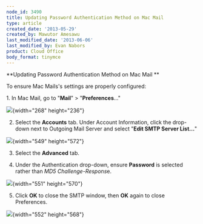 ```yaml
---
node_id: 3490
title: Updating Password Authentication Method on Mac Mail
type: article
created_date: '2013-05-29'
created_by: Mawutor Amesawu
last_modified_date: '2013-06-06'
last_modified_by: Evan Nabors
product: Cloud Office
body_format: tinymce
---
```


**Updating Password Authentication Method on Mac Mail
**

To ensure Mac Mails's settings are properly configured:

1\. In Mac Mail, go to "**Mail**" &gt; "**Preferences**..."

![](https://8026b2e3760e2433679c-fffceaebb8c6ee053c935e8915a3fbe7.ssl.cf2.rackcdn.com/field/image/1_49.png){width="268"
height="236"}

2. Select the **Accounts** tab.  Under Account Information, click the
drop-down next to Outgoing Mail Server and select "**Edit SMTP Server
List...**"

![](https://8026b2e3760e2433679c-fffceaebb8c6ee053c935e8915a3fbe7.ssl.cf2.rackcdn.com/field/image/2_46.png){width="549"
height="572"}

3. Select the **Advanced** tab.

4. Under the Authentication drop-down, ensure **Password** is selected
rather than *MD5 Challenge-Respons*e.

![](https://8026b2e3760e2433679c-fffceaebb8c6ee053c935e8915a3fbe7.ssl.cf2.rackcdn.com/field/image/3_44.png){width="551"
height="570"}

5. Click **OK** to close the SMTP window, then **OK** again to close
Preferences.

![](https://8026b2e3760e2433679c-fffceaebb8c6ee053c935e8915a3fbe7.ssl.cf2.rackcdn.com/field/image/4_37.png){width="552"
height="568"}

